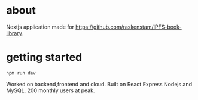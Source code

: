 # about
Nextjs application made for https://github.com/raskenstam/IPFS-book-library.
# getting started
```
npm run dev 
```
 Worked on backend,frontend and cloud. Built on React Express Nodejs and MySQL. 200 monthly users at peak.
